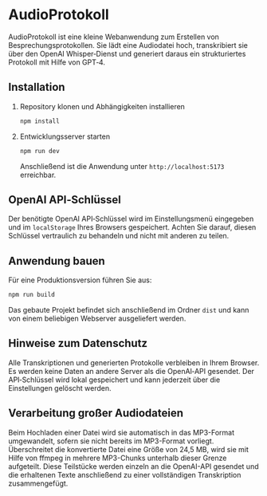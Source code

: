 # AudioProtokoll

AudioProtokoll ist eine kleine Webanwendung zum Erstellen von Besprechungsprotokollen. Sie lädt eine Audiodatei hoch, transkribiert sie über den OpenAI Whisper‑Dienst und generiert daraus ein strukturiertes Protokoll mit Hilfe von GPT‑4.

## Installation

1. Repository klonen und Abhängigkeiten installieren
   ```bash
   npm install
   ```
2. Entwicklungsserver starten
   ```bash
   npm run dev
   ```
   Anschließend ist die Anwendung unter `http://localhost:5173` erreichbar.

## OpenAI API‑Schlüssel

Der benötigte OpenAI API‑Schlüssel wird im Einstellungsmenü eingegeben und im `localStorage` Ihres Browsers gespeichert. Achten Sie darauf, diesen Schlüssel vertraulich zu behandeln und nicht mit anderen zu teilen.

## Anwendung bauen

Für eine Produktionsversion führen Sie aus:

```bash
npm run build
```

Das gebaute Projekt befindet sich anschließend im Ordner `dist` und kann von einem beliebigen Webserver ausgeliefert werden.

## Hinweise zum Datenschutz

Alle Transkriptionen und generierten Protokolle verbleiben in Ihrem Browser. Es werden keine Daten an andere Server als die OpenAI‑API gesendet. Der API‑Schlüssel wird lokal gespeichert und kann jederzeit über die Einstellungen gelöscht werden.

## Verarbeitung großer Audiodateien

Beim Hochladen einer Datei wird sie automatisch in das MP3-Format umgewandelt, sofern sie nicht bereits im MP3-Format vorliegt. Überschreitet die konvertierte Datei eine Größe von 24,5 MB, wird sie mit Hilfe von ffmpeg in mehrere MP3-Chunks unterhalb dieser Grenze aufgeteilt. Diese Teilstücke werden einzeln an die OpenAI-API gesendet und die erhaltenen Texte anschließend zu einer vollständigen Transkription zusammengefügt.
